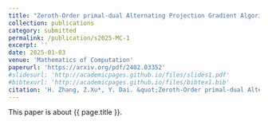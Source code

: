 ```yaml
---
title: "Zeroth-Order primal-dual Alternating Projection Gradient Algorithms for Nonconvex Minimax Problems with Coupled linear Constraints"
collection: publications
category: submitted
permalink: /publication/s2025-MC-1
excerpt: ''
date: 2025-01-03
venue: 'Mathematics of Computation'
paperurl: 'https://arxiv.org/pdf/2402.03352'
#slidesurl: 'http://academicpages.github.io/files/slides1.pdf'
#bibtexurl: 'http://academicpages.github.io/files/bibtex1.bib'
citation: 'H. Zhang, Z.Xu*, Y. Dai. &quot;Zeroth-Order primal-dual Alternating Projection Gradient Algorithms for Nonconvex Minimax Problems with Coupled linear Constraints.&quot; <i>Mathematics of Computation</i>. submitted. 2025. arXiv:2402.03352'
---
```

This paper is about {{ page.title }}.
